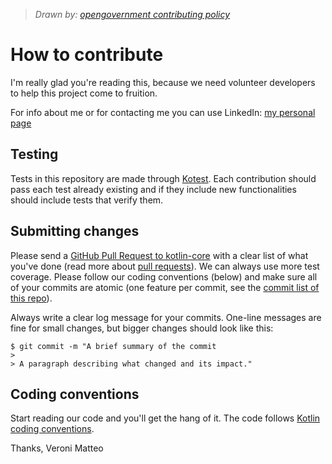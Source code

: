 > _Drawn by: [opengovernment contributing policy](https://github.com/opengovernment/opengovernment/blob/master/CONTRIBUTING.md)_

# How to contribute

I'm really glad you're reading this, because we need volunteer developers to help this project come to fruition.

For info about me or for contacting me you can use LinkedIn: [my personal page](https://www.linkedin.com/in/matteo-veroni-31504019b/)

## Testing
Tests in this repository are made through [Kotest](https://kotest.io/). Each contribution should pass each test already existing and if they include new functionalities should include tests that verify them.

## Submitting changes

Please send a [GitHub Pull Request to kotlin-core](https://github.com/MatteV02/kotlin-core/pulls) with a clear list of what you've done (read more about [pull requests](http://help.github.com/pull-requests/)). We can always use more test coverage. Please follow our coding conventions (below) and make sure all of your commits are atomic (one feature per commit, see the [commit list of this repo](https://github.com/MatteV02/kotlin-core/commits/main)).

Always write a clear log message for your commits. One-line messages are fine for small changes, but bigger changes should look like this:

    $ git commit -m "A brief summary of the commit
    > 
    > A paragraph describing what changed and its impact."

## Coding conventions

Start reading our code and you'll get the hang of it. The code follows [Kotlin coding conventions](https://kotlinlang.org/docs/coding-conventions.html).

Thanks,
Veroni Matteo
